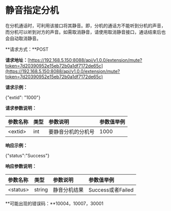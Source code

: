 # 静音指定分机

在分机通话时，可利用该接口将其静音。即，分机的通话方不能听到分机的声音，而分机可以听到对方的声音。如需取消静音，请使用取消静音接口，通话结束后也会自动取消静音。

**请求方式：**POST

**请求地址：**[https://192.168.5.150:8088/api/v1.0.0/extension/mute?token=7d20390952e15eb72b0a1df7172de65c](https://192.168.5.150:8088/api/v1.0.0/extension/mute?token=7d20390952e15eb72b0a1df7172de65c)

**请求示例：**

{"extid": "1000"}

**请求参数说明：**

| 参数名称 | 类型 | 参数说明 | 参数值举例 |
| :--- | :--- | :--- | :--- |
| &lt;extid&gt; | int | 要静音分机的分机号 | 1000 |

**响应示例：**

{"status":"Success"}

**响应参数说明：**

| 参数名称 | 类型 | 参数说明 | 参数值举例 |
| :--- | :--- | :--- | :--- |
| &lt;status&gt; | string | 静音分机结果 | Success或者Failed |

**可能出现的错误码：**10004，10007，30001

